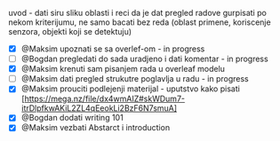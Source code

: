 uvod - dati siru sliku oblasti i reci da je dat pregled
radove gurpisati po nekom kriterijumu, ne samo bacati bez reda (oblast primene, koriscenje senzora, objekti koji se detektuju)

- [x] @Maksim upoznati se sa overlef-om - in progress
- [ ]  @Bogdan pregledati do sada uradjeno i dati komentar - in progress
- [x] @Maksim krenuti sam pisanjem rada u overleaf modelu
- [ ] @Maksim dati pregled strukutre poglavlja u radu - in progress
- [x] @Maksim prouciti podlejenji materijal - uputstvo kako pisati [https://mega.nz/file/dx4wmAIZ#skWDum7-itrDlpfkwAKiL2ZL4qEeokLi2BzF6N7smuA]
- [x] @Bogdan dodati writing 101
- [x] @Maksim vezbati Abstarct i introduction
